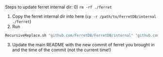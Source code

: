 Steps to update ferret internal dir:
0) `rm -rf ./ferret`
1) Copy the ferret internal dir into here (`cp -r /path/to/FerretDB/internal ./ferret`)
2) Run 
```sh
RecursiveReplace.sh "github.com/FerretDB/FerretDB/internal" "github.com/zaporter/go-update-mongo/internal/ferret"
```
3) Update the main README with the new commit of ferret you brought in and the time of the commit (not the current time!)

